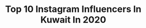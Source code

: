 ---
title: Top 10 Instagram Influencers In Kuwait In 2020
description: >-
  Find top Instagram influencers in Kuwait in 2020. Most popular hashtags: # #kuwait #tiktok #masakakidsafricana.
platform: Instagram
profiles:
  - username: "mohamad1hadi"
    fullname: >-
      محمد هادي
    location: "Kuwait"
    followers: 2704
    engagement: 1465
    commentsToLikes: 0.159476
    id: ck15rqm7697fu0i19fykgjml4
    verified: false
    hashtags: "#iraq"
  - username: "magato98"
    fullname: >-
      Magato
    location: "Kuwait"
    followers: 19729
    engagement: 265
    commentsToLikes: 0.024010
    id: ck14iwhfuhhcy0i19s9a2v0ht
    verified: false
    hashtags: "#babyyodamemes, #lilium, #copic, #2020"
  - username: "alsultanarts"
    fullname: >-
      محمد السلطان
    location: "Kuwait"
    followers: 60804
    engagement: 468
    commentsToLikes: 0.037723
    id: ck14i2u4vdczn0i19ehlpl1lg
    verified: false
    hashtags: "#simplifyyourlife, #kuwaitcity"
  - username: "ali_aljamaly"
    fullname: >-
      Ali ALJamaly | علي الجمالي
    location: "Kuwait"
    followers: 46920
    engagement: 279
    commentsToLikes: 0.046001
    id: ck0u6t0nf2x0m0i19qzg7rfxb
    verified: false
    hashtags: "#baglama, #stayhome, #hakanaltun, #veyselsar"
  - username: "maysammakeup"
    fullname: >-
      Maysam
    location: "Kuwait"
    followers: 68059
    engagement: 216
    commentsToLikes: 0.038723
    id: ck134etoqw3ll0i19zhojws5d
    verified: false
    hashtags: "#doll10, #narcissist, #abhliquidliner, #eyes"
  - username: "bento_mommy"
    fullname: >-
      Jana Al Ghunaim جنى الغنيم
    location: "Kuwait"
    followers: 107194
    engagement: 54
    commentsToLikes: 0.067770
    id: ck0udxol1k70t0i19xvw4lsbb
    verified: false
    hashtags: "#kuwait, #dolemiddleeast, #birthdaygirl, #nutella"
  - username: "ghrour.safar"
    fullname: >-
      غرور صفر
    location: "Kuwait"
    followers: 491373
    engagement: 157
    commentsToLikes: 0.050277
    id: ck0u2gohezxyw0i19i09p6l3s
    verified: false
    hashtags: ""
  - username: "ahmad_alnufais"
    fullname: >-
      أحمد بن عبدالعزيز النفيس
    location: "Kuwait"
    followers: 493481
    engagement: 195
    commentsToLikes: 0.014656
    id: ck0w3umxevd6c0i19gt6d09um
    verified: false
    hashtags: ""
  - username: "mamy_ayshaa"
    fullname: >-
      Afrobeats + Hiphop
    location: "Kuwait"
    followers: 62493
    engagement: 132
    commentsToLikes: 0.074247
    id: ck0w45jepwx8s0i19ge37nirs
    verified: false
    hashtags: "#happiness, #simplelife, #anuragray, #kuwait"
  - username: "tiaelhout"
    fullname: >-
      T I ᗩ | تيا الحوت
    location: "Kuwait"
    followers: 10031
    engagement: 659
    commentsToLikes: 0.049930
    id: ck0w3ptzfunic0i19if7btinl
    verified: false
    hashtags: "#newyoutubechannel, #respect, #profighter, #muaythaicoach"
---